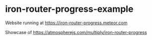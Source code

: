 # iron-router-progress-example
Website running at https://iron-router-progress.meteor.com

Showcase of https://atmospherejs.com/multiply/iron-router-progress
